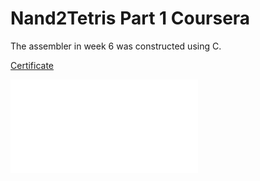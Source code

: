 # Nand2Tetris Part 1 Coursera

The assembler in week 6 was constructed using C.


[Certificate](Certificate.pdf)


![Screenshot of certificate of completion on coursera.](Certificate.pdf)